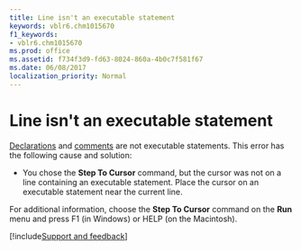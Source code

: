 ```yaml
---
title: Line isn't an executable statement
keywords: vblr6.chm1015670
f1_keywords:
- vblr6.chm1015670
ms.prod: office
ms.assetid: f734f3d9-fd63-8024-860a-4b0c7f581f67
ms.date: 06/08/2017
localization_priority: Normal
---
```



# Line isn't an executable statement

[Declarations](../../Glossary/vbe-glossary.md#declaration) and [comments](../../Glossary/vbe-glossary.md#comment) are not executable statements. This error has the following cause and solution:



- You chose the **Step To Cursor** command, but the cursor was not on a line containing an executable statement. Place the cursor on an executable statement near the current line.
    

For additional information, choose the **Step To Cursor** command on the **Run** menu and press F1 (in Windows) or HELP (on the Macintosh).

[!include[Support and feedback](~/includes/feedback-boilerplate.md)]